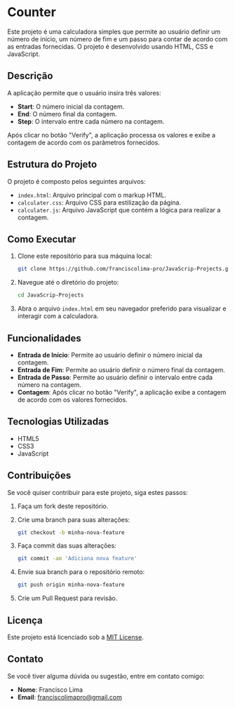# Counter

Este projeto é uma calculadora simples que permite ao usuário definir um número de início, um número de fim e um passo para contar de acordo com as entradas fornecidas. O projeto é desenvolvido usando HTML, CSS e JavaScript.

## Descrição

A aplicação permite que o usuário insira três valores:

- **Start**: O número inicial da contagem.
- **End**: O número final da contagem.
- **Step**: O intervalo entre cada número na contagem.

Após clicar no botão "Verify", a aplicação processa os valores e exibe a contagem de acordo com os parâmetros fornecidos.

## Estrutura do Projeto

O projeto é composto pelos seguintes arquivos:

- `index.html`: Arquivo principal com o markup HTML.
- `calculater.css`: Arquivo CSS para estilização da página.
- `calculater.js`: Arquivo JavaScript que contém a lógica para realizar a contagem.

## Como Executar

1. Clone este repositório para sua máquina local:

    ```bash
    git clone https://github.com/franciscolima-pro/JavaScrip-Projects.git
    ```

2. Navegue até o diretório do projeto:

    ```bash
    cd JavaScrip-Projects
    ```

3. Abra o arquivo `index.html` em seu navegador preferido para visualizar e interagir com a calculadora.

## Funcionalidades

- **Entrada de Início**: Permite ao usuário definir o número inicial da contagem.
- **Entrada de Fim**: Permite ao usuário definir o número final da contagem.
- **Entrada de Passo**: Permite ao usuário definir o intervalo entre cada número na contagem.
- **Contagem**: Após clicar no botão "Verify", a aplicação exibe a contagem de acordo com os valores fornecidos.

## Tecnologias Utilizadas

- HTML5
- CSS3
- JavaScript

## Contribuições

Se você quiser contribuir para este projeto, siga estes passos:

1. Faça um fork deste repositório.
2. Crie uma branch para suas alterações:

    ```bash
    git checkout -b minha-nova-feature
    ```

3. Faça commit das suas alterações:

    ```bash
    git commit -am 'Adiciona nova feature'
    ```

4. Envie sua branch para o repositório remoto:

    ```bash
    git push origin minha-nova-feature
    ```

5. Crie um Pull Request para revisão.

## Licença

Este projeto está licenciado sob a [MIT License](LICENSE).

## Contato

Se você tiver alguma dúvida ou sugestão, entre em contato comigo:

- **Nome**: Francisco Lima
- **Email**: franciscolimapro@gmail.com
